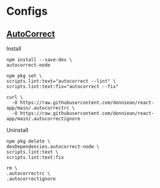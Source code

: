 # Configs

## [AutoCorrect](https://github.com/huacnlee/autocorrect)

Install

```shell
npm install --save-dev \
autocorrect-node

npm pkg set \
scripts.lint:text="autocorrect --lint" \
scripts.lint:text:fix="autocorrect --fix"

curl \
  -O https://raw.githubusercontent.com/donniean/react-app/main/.autocorrectrc \
  -O https://raw.githubusercontent.com/donniean/react-app/main/.autocorrectignore
```

Uninstall

```shell
npm pkg delete \
devDependencies.autocorrect-node \
scripts.lint:text \
scripts.lint:text:fix

rm \
.autocorrectrc \
.autocorrectignore
```

